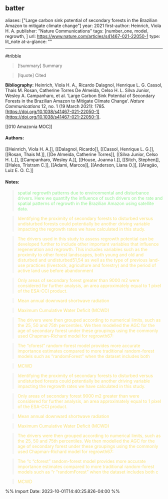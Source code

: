   batter
---
aliases: ["Large carbon sink potential of secondary forests in the Brazilian Amazon to mitigate climate change"] 
year: 2021 
first-author: Heinrich, Viola H. A.
publisher: "Nature Communications" 
tags: [number_one, model, regrowth, ]
url: https://www.nature.com/articles/s41467-021-22050-1 
type: lit_note
at-a-glance: ""

--- 
#tribble
>[!summary] Summary

>[!quote] Cited

**Bibliography:** Heinrich, Viola H. A., Ricardo Dalagnol, Henrique L. G. Cassol, Thais M. Rosan, Catherine Torres De Almeida, Celso H. L. Silva Junior, Wesley A. Campanharo, et al. ‘Large Carbon Sink Potential of Secondary Forests in the Brazilian Amazon to Mitigate Climate Change’. _Nature Communications_ 12, no. 1 (19 March 2021): 1785. [https://doi.org/10.1038/s41467-021-22050-1](https://doi.org/10.1038/s41467-021-22050-1). 

  [[010 Amazonia MOC]] 
#### Authors:
[[Heinrich, Viola H. A.]], [[Dalagnol, Ricardo]], [[Cassol, Henrique L. G.]], [[Rosan, Thais M.]], [[De Almeida, Catherine Torres]], [[Silva Junior, Celso H. L.]], [[Campanharo, Wesley A.]], [[House, Joanna I.]], [[Sitch, Stephen]], [[Hales, Tristram C.]], [[Adami, Marcos]], [[Anderson, Liana O.]], [[Aragão, Luiz E. O. C.]]
#### Notes:
 
> <span style="color: #90EE90">spatial regrowth patterns due to environmental and disturbance drivers. Here we quantify the influence of such drivers on the rate and spatial patterns of regrowth in the Brazilian Amazon using satellite data.</span> 

 

 > <span style="color: #F9E076">Identifying the proximity of secondary forests to disturbed versus undisturbed forests could potentially be another driving variable impacting the regrowth rates we have calculated in this study.</span>

 

 > <span style="color: #F9E076">The drivers used in this study to assess regrowth potential can be developed further to include other important variables that influence regeneration and regrowth. This includes variables such as the proximity to other forest landscapes, both young and old and disturbed and undisturbed51,54 as well as the type of previous land-use practices (livestock, agriculture and forestry) and the period of active land use before abandonment</span>

 

 > <span style="color: #F9E076">Only areas of secondary forest greater than 9000 m2 were considered for further analysis, an area approximately equal to 1 pixel of the ESA-CCI product.</span>

 

 > <span style="color: #F9E076">Mean annual downward shortwave radiation</span>

 

 > <span style="color: #F9E076">Maximum Cumulative Water Deficit (MCWD)</span>

 

 > <span style="color: #F9E076">The drivers were then grouped according to numerical limits, such as the 25, 50 and 75th percentiles. We then modelled the AGC for the age of secondary forest under these groupings using the commonly used Chapman-Richard model for regrowth67:</span>

 

 > <span style="color: #F9E076">The “cforest” random-forest model provides more accurate importance estimates compared to more traditional random-forest models such as “randomForest” when the dataset includes both</span>

 

 > <span style="color: #F9E076">MCWD</span>

 

 > <span style="color: #F9E076">Identifying the proximity of secondary forests to disturbed versus undisturbed forests could potentially be another driving variable impacting the regrowth rates we have calculated in this study.</span>

 

 > <span style="color: #F9E076">Only areas of secondary forest 9000 m2 greater than were considered for further analysis, an area approximately equal to 1 pixel of the ESA-CCI product.</span>

 

 > <span style="color: #F9E076">Mean annual downward shortwave radiation</span>

 

 > <span style="color: #F9E076">Maximum Cumulative Water Deficit (MCWD)</span>

 

 > <span style="color: #F9E076">The drivers were then grouped according to numerical limits, such as the 25, 50 and 75th percentiles. We then modelled the AGC for the age of secondary forest under these groupings using the commonly used Chapman-Richard model for regrowth67:</span>

 

 > <span style="color: #F9E076">The “c “cforest” random-forest model provides more accurate importance estimates compared to more traditional random-forest models such as “r “randomForest” when the dataset includes both c</span>

 

 > <span style="color: #F9E076">MCWD</span>

 

%% Import Date: 2023-10-01T14:40:25.826-04:00 %%
